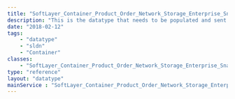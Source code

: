 ```yaml
---
title: "SoftLayer_Container_Product_Order_Network_Storage_Enterprise_SnapshotSpace_Upgrade"
description: "This is the datatype that needs to be populated and sent to SoftLayer_Product_Order::placeOrder. This datatype has everything required to place an upgrade order for Enterprise Storage Snapshot Space. "
date: "2018-02-12"
tags:
    - "datatype"
    - "sldn"
    - "Container"
classes:
    - "SoftLayer_Container_Product_Order_Network_Storage_Enterprise_SnapshotSpace_Upgrade"
type: "reference"
layout: "datatype"
mainService : "SoftLayer_Container_Product_Order_Network_Storage_Enterprise_SnapshotSpace_Upgrade"
---
```


